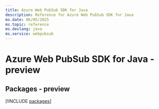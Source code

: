 ```yaml
---
title: Azure Web PubSub SDK for Java
description: Reference for Azure Web PubSub SDK for Java
ms.date: 06/05/2025
ms.topic: reference
ms.devlang: java
ms.service: webpubsub
---
```

# Azure Web PubSub SDK for Java - preview
## Packages - preview
[!INCLUDE [packages](web-pubsub-index.md)]
